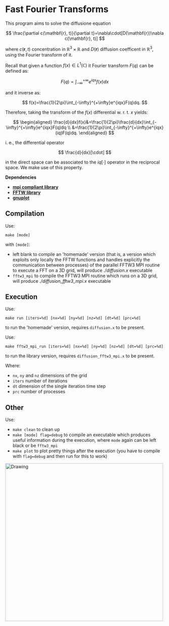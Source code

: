 # Fast Fourier Transforms
This program aims to solve the diffusione equation

$$
\frac{\partial c(\mathbf{r}, t)}{\partial t}=\nabla\cdot[D(\mathbf{r})\nabla c(\mathbf{r}, t)]
$$

where $c(\mathbf{r}, t)$ concentration in $\mathbb{R}^3\times \mathbb{R}$ and $D(\mathbf{r})$ diffusion coefficent in $\mathbb{R}^3$, using the Fourier transform of it.

Recall that given a function $f(x)\in L^1(\mathbb{C})$ it Fourier transform $F(q)$ can be defined as:

$$
F(q)=\int_{-\infty}^{+\infty}e^{iqx}f(x)dx
$$

and it inverse as:

$$
f(x)=\frac{1}{2\pi}\int_{-\infty}^{+\infty}e^{iqx}F(q)dq.
$$

Therefore, taking the transform of the $f(x)$ differential w. r. t. $x$ yields:

$$
\begin{aligned}
\frac{d}{dx}f(x)&=\frac{1}{2\pi}\frac{d}{dx}\int_{-\infty}^{+\infty}e^{iqx}F(q)dq \\
&=\frac{1}{2\pi}\int_{-\infty}^{+\infty}e^{iqx}(iq)F(q)dq.
\end{aligned}
$$

i. e., the differential operator

$$
\frac{d}{dx}[\cdot]
$$

in the direct space can be associated to the $iq[\cdot]$ operator in the reciprocal space. We make use of this property.

**Dependencies**
- [**mpi compliant library**](https://www.open-mpi.org/)
- [**FFTW library**](http://www.fftw.org/)
- [**gnuplot**](http://www.gnuplot.info/)

## Compilation
Use:

```make [mode]```

with `[mode]`:
- left blank to compile an 'homemade' version (that is, a version which exploits only locally the FFTW functions and handles explicitly the communication between processes) of the parallel FFTW3 MPI routine to execute a FFT on a 3D grid, will produce *./diffusion.x* executable
- `fftw3_mpi` to compile the FFTW3 MPI routine which runs on a 3D grid, will produce *./diffusion_fftw3_mpi.x* executable

## Execution
Use:
```
make run [iters=%d] [nx=%d] [ny=%d] [nz=%d] [dt=%d] [prc=%d]
```
to run the 'homemade' version, requires `diffusion.x` to be present. 

Use:
```
make fftw3_mpi_run [iters=%d] [nx=%d] [ny=%d] [nz=%d] [dt=%d] [prc=%d]
```
to run the library version, requires `diffusion_fftw3_mpi.x` to be present. 

Where:
- `nx`, `ny` and `nz` dimensions of the grid
- `iters` number of iterations
- `dt` dimension of the single iteration time step
- `prc` number of processes

## Other
Use:
- `make clean` to clean up
- `make [mode] flag=debug` to compile an executable which produces useful information during the execution, where `mode` again can be left black or be `fftw3_mpi`
- `make plot` to plot pretty things after the execution (you have to compile with `flag=debug` and then run for this to work)

<img src="./plots/animation.gif" alt="Drawing" style="width: 500px;"/>

